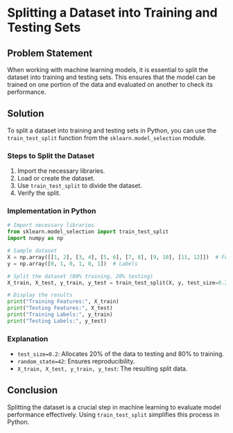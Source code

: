 # Splitting a Dataset into Training and Testing Sets

## Problem Statement
When working with machine learning models, it is essential to split the dataset into training and testing sets. This ensures that the model can be trained on one portion of the data and evaluated on another to check its performance.

## Solution
To split a dataset into training and testing sets in Python, you can use the `train_test_split` function from the `sklearn.model_selection` module.

### Steps to Split the Dataset
1. Import the necessary libraries.
2. Load or create the dataset.
3. Use `train_test_split` to divide the dataset.
4. Verify the split.

### Implementation in Python
```python
# Import necessary libraries
from sklearn.model_selection import train_test_split
import numpy as np

# Sample dataset
X = np.array([[1, 2], [3, 4], [5, 6], [7, 8], [9, 10], [11, 12]])  # Features
y = np.array([0, 1, 0, 1, 0, 1])  # Labels

# Split the dataset (80% training, 20% testing)
X_train, X_test, y_train, y_test = train_test_split(X, y, test_size=0.2, random_state=42)

# Display the results
print("Training Features:", X_train)
print("Testing Features:", X_test)
print("Training Labels:", y_train)
print("Testing Labels:", y_test)
```

### Explanation
- `test_size=0.2`: Allocates 20% of the data to testing and 80% to training.
- `random_state=42`: Ensures reproducibility.
- `X_train, X_test, y_train, y_test`: The resulting split data.

## Conclusion
Splitting the dataset is a crucial step in machine learning to evaluate model performance effectively. Using `train_test_split` simplifies this process in Python.
